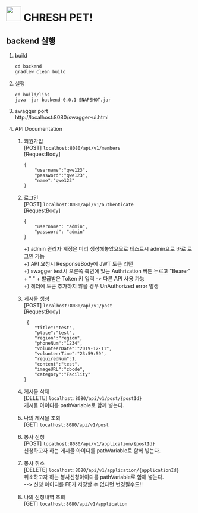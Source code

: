 # <img src="https://user-images.githubusercontent.com/52441923/152638342-dcb81449-8568-4711-9334-a5a77d406a6a.png" width="40"></img> CHRESH PET!

## backend 실행

1. build

   ```shell
   cd backend
   gradlew clean build
   ```

2. 실행

   ```shell
   cd build/libs
   java -jar backend-0.0.1-SNAPSHOT.jar
   ```

3. swagger port  
   http://localhost:8080/swagger-ui.html
    
4. API Documentation  
    1) 회원가입    
        [POST] `localhost:8080/api/v1/members`   
        [RequestBody]   
        ```shell 
        {
            "username":"qwe123",
            "password":"qwe123",
            "name":"qwe123"
        }
        ```
    2) 로그인   
        [POST] `localhost:8080/api/v1/authenticate`  
        [RequestBody]    
        ```shell
        {
            "username": "admin",
            "password": "admin"
        }
        ```
        +) admin 관리자 계정은 미리 생성해놓았으므로 테스트시 admin으로 바로 로그인 가능   
        +) API 요청시 ResponseBody에 JWT 토큰 리턴   
        +) swagger test시 오른쪽 측면에 있는 Authrization 버튼 누르고 "Bearer" + " " + 발급받은 Token 키 입력 -> 다른 API 사용 가능  
        +) 헤더에 토큰 추가하지 않을 경우 UnAuthorized error 발생   

    3) 게시물 생성  
        [POST] `localhost:8080/api/v1/post`  
        [RequestBody]    
        ```shell
         {
            "title":"test",
            "place":"test",
            "region":"region",
            "phoneNum":"1234",
            "volunteerDate":"2019-12-11",
            "volunteerTime":"23:59:59",
            "requiredNum":1,
            "content":"test",
            "imageURL":"zbcde",
            "category":"Facility"
        }
        ```
       
    4) 게시물 삭제  
        [DELETE] `localhost:8080/api/v1/post/{postId}`  
        게시물 아이디를 pathVariable로 함께 넣는다.   
    5) 나의 게시물 조회   
        [GET] `localhost:8080/api/v1/post`  
    
    5) 봉사 신청   
        [POST] `localhost:8080/api/v1/application/{postId}`  
        신청하고자 하는 게시물 아이디를 pathVariable로 함께 넣는다.  
    6) 봉사 취소  
        [DELETE] `localhost:8080/api/v1/application/{applicationId}`  
        취소하고자 하는 봉사신청아이디를 pathVariable로 함께 넣는다.   
        --> 신청 아이디를 FE가 저장할 수 없다면 변경될수도!!   
    7) 나의 신청내역 조회  
        [GET] `localhost:8080/api/v1/application`

      
     

